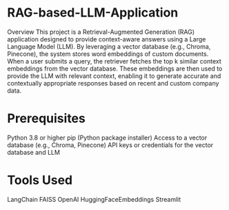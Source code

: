 # RAG-based-LLM-Application

Overview
This project is a Retrieval-Augmented Generation (RAG) application designed to provide context-aware answers using a Large Language Model (LLM). By leveraging a vector database (e.g., Chroma, Pinecone), the system stores word embeddings of custom documents. When a user submits a query, the retriever fetches the top k similar context embeddings from the vector database. These embeddings are then used to provide the LLM with relevant context, enabling it to generate accurate and contextually appropriate responses based on recent and custom company data.

# Prerequisites
Python 3.8 or higher
pip (Python package installer)
Access to a vector database (e.g., Chroma, Pinecone)
API keys or credentials for the vector database and LLM

# Tools Used
LangChain
FAISS
OpenAI
HuggingFaceEmbeddings
Streamlit
